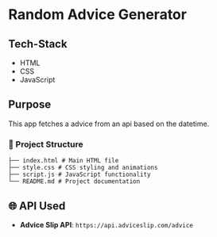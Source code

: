 # **Random Advice Generator**

## **Tech-Stack**

- HTML
- CSS
- JavaScript

## **Purpose**

This app fetches a advice from an api based on the datetime.

### 📁 Project Structure

```
├── index.html # Main HTML file
├── style.css # CSS styling and animations
├── script.js # JavaScript functionality
└── README.md # Project documentation
```

## 🌐 API Used

- **Advice Slip API**: `https://api.adviceslip.com/advice`
